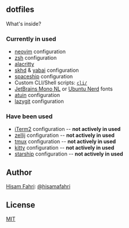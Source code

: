 ## dotfiles

What's inside?

### Currently in used

- [neovim](https://neovim.io/) configuration
- [zsh](https://ohmyz.sh/) configuration
- [alacritty](https://alacritty.org/)
- [skhd](https://github.com/koekeishiya/skhd) & [yabai](https://github.com/koekeishiya/yabai) configuration
- [spaceship](https://spaceship-prompt.sh) configuration
- Custom CLI/Shell scripts: [`cli/`](cli/)
- [JetBrains Mono NL](https://www.jetbrains.com/lp/mono) or [Ubuntu Nerd](https://www.nerdfonts.com/font-downloads) fonts
- [atuin](https://github.com/atuinsh/atuin) configuration
- [lazygit](https://github.com/jesseduffield/lazygit) configuration

### Have been used

- [iTerm2](https://iterm2.com) configuration -- **not actively in used**
- [zellij](https://zellij.dev/) configuration -- **not actively in used**
- [tmux](https://github.com/tmux/tmux) configuration -- **not actively in used**
- [kitty](https://github.com/kovidgoyal/kitty) configuration -- **not actively in used**
- [starship](https://starship.rs/) configuration -- **not actively in used**

## Author

[Hisam Fahri](https://hisam.dev): [@hisamafahri](https://github.com/hisamafahri)

## License

[MIT](LICENSE)
